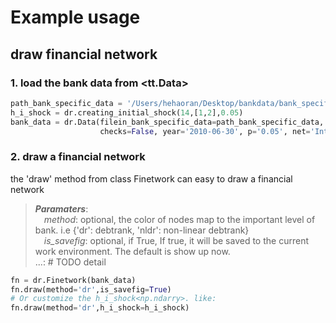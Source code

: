 # Example usage

## draw financial network

### 1. load the bank data from <tt.Data>

```python
path_bank_specific_data = '/Users/hehaoran/Desktop/bankdata/bank_specific_data(2010, 6, 30).csv'
h_i_shock = dr.creating_initial_shock(14,[1,2],0.05)
bank_data = dr.Data(filein_bank_specific_data=path_bank_specific_data, h_i_shock=h_i_shock,
                    checks=False, year='2010-06-30', p='0.05', net='Interbank Network')
```

### 2. draw a financial network

the 'draw' method from class Finetwork can easy to draw a financial network
>***Paramaters***:  
&emsp;*method*: optional, the color of nodes map to the important level of bank. i.e {'dr': debtrank, 'nldr': non-linear debtrank}  
&emsp;*is_savefig*: optional, if True, If true, it will be saved to the current work environment. The default is show up now.  
...: # TODO detail

```python
fn = dr.Finetwork(bank_data)
fn.draw(method='dr',is_savefig=True)
# Or customize the h_i_shock<np.ndarry>. like:
fn.draw(method='dr',h_i_shock=h_i_shock)
```
